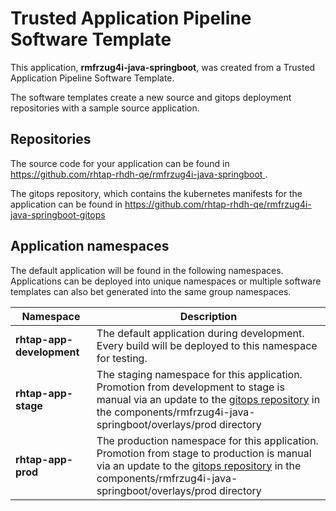 # Trusted Application Pipeline Software Template

This application, **rmfrzug4i-java-springboot**, was created from a Trusted Application Pipeline Software Template.

The software templates create a new source and gitops deployment repositories with a sample source application. 

## Repositories

The source code for your application can be found in [https://github.com/rhtap-rhdh-qe/rmfrzug4i-java-springboot ](https://github.com/rhtap-rhdh-qe/rmfrzug4i-java-springboot ).
 
The gitops repository, which contains the kubernetes manifests for the application can be found in 
[https://github.com/rhtap-rhdh-qe/rmfrzug4i-java-springboot-gitops ](https://github.com/rhtap-rhdh-qe/rmfrzug4i-java-springboot-gitops ) 

## Application namespaces 

The default application will be found in the following namespaces. Applications can be deployed into unique namespaces or multiple software templates can also bet generated into the same group namespaces.  

|  Namespace   |  Description   |  
| -------- | -------- |   
| **rhtap-app-development** | The default application during development. Every build will be deployed to this namespace for testing. | 
| **rhtap-app-stage** | The staging namespace for this application. Promotion from development to stage is manual via an update to the [gitops repository](https://github.com/rhtap-rhdh-qe/rmfrzug4i-java-springboot-gitops ) in the components/rmfrzug4i-java-springboot/overlays/prod directory |  
| **rhtap-app-prod** | The production namespace for this application. Promotion from stage to production is manual via an update to the [gitops repository](https://github.com/rhtap-rhdh-qe/rmfrzug4i-java-springboot-gitops ) in the components/rmfrzug4i-java-springboot/overlays/prod directory | 